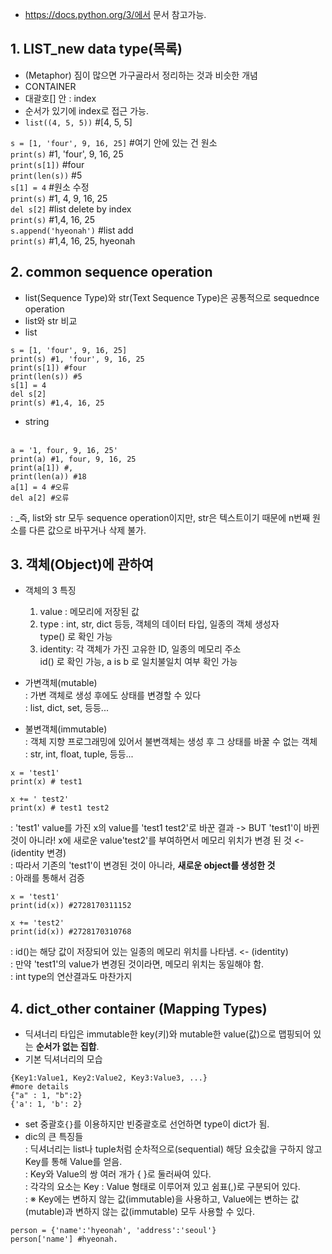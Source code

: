 + https://docs.python.org/3/에서 문서 참고가능.<br>

## 1. LIST_new data type(목록) <br>
+ (Metaphor) 짐이 많으면 가구골라서 정리하는 것과 비슷한 개념 <br>
+ CONTAINER <br>
+ 대괄호[] 안 : index <br>
+ 순서가 있기에 index로 접근 가능. <br>
+ `list((4, 5, 5))` #[4, 5, 5] <br>

`s = [1, 'four', 9, 16, 25]` #여기 안에 있는 건 원소 <br>
`print(s)` #1, 'four', 9, 16, 25 <br>
`print(s[1])` #four <br>
`print(len(s))` #5 <br>
`s[1] = 4` #원소 수정 <br>
`print(s)` #1, 4, 9, 16, 25 <br>
`del s[2]` #list delete by index <br>
`print(s)` #1,4, 16, 25 <br>
`s.append('hyeonah')` #list add <br>
`print(s)` #1,4, 16, 25, hyeonah <br>



## 2. common sequence operation <br>
+ list(Sequence Type)와 str(Text Sequence Type)은 공통적으로 sequednce operation <br>
+ list와 str 비교 <br>
+ list <br>
```
s = [1, 'four', 9, 16, 25] 
print(s) #1, 'four', 9, 16, 25
print(s[1]) #four
print(len(s)) #5
s[1] = 4 
del s[2]
print(s) #1,4, 16, 25
```

+ string <br> <br>
```
a = '1, four, 9, 16, 25'
print(a) #1, four, 9, 16, 25
print(a[1]) #,
print(len(a)) #18
a[1] = 4 #오류
del a[2] #오류
```

: _즉, list와 str 모두 sequence operation이지만, str은 텍스트이기 때문에 n번째 원소를 다른 값으로 바꾸거나 삭제 불가. <br>
    
## 3. 객체(Object)에 관하여 <br>
+ 객체의 3 특징 <br>
    1) value : 메모리에 저장된 값 <br>
    2) type	: int, str, dict 등등, 객체의 데이터 타입, 일종의 객체 생성자 <br>
              type() 로 확인 가능 <br>	
    3) identity: 각 객체가 가진 고유한 ID, 일종의 메모리 주소 <br>
              id() 로 확인 가능, a is b 로 일치불일치 여부 확인 가능 <br>

+ 가변객체(mutable) <br>
: 가변 객체로 생성 후에도 상태를 변경할 수 있다 <br>
: list, dict, set, 등등... <br>

+ 불변객체(immutable) <br>
: 객체 지향 프로그래밍에 있어서 불변객체는 생성 후 그 상태를 바꿀 수 없는 객체 <br>
: str, int, float, tuple, 등등... <br>
```
x = 'test1'
print(x) # test1

x += ' test2'
print(x) # test1 test2
```
: 'test1' value를 가진 x의 value를 'test1 test2'로 바꾼 결과 -> BUT 'test1'이 바뀐 것이 아니라! x에 새로운 value'test2'를 부여하면서 메모리 위치가 변경 된 것 <- (identity 변경) <br>
: 따라서 기존의 'test1'이 변경된 것이 아니라, **새로운 object를 생성한 것** <br>
: 아래를 통해서 검증 <br>
 ```
x = 'test1'
print(id(x)) #2728170311152

x += 'test2'
print(id(x)) #2728170310768
```
: id()는 해당 값이 저장되어 있는 일종의 메모리 위치를 나타냄. <- (identity) <br> 
: 만약 'test1'의 value가 변경된 것이라면, 메모리 위치는 동일해야 함. <br>
: int type의 연산결과도 마찬가지 <br>


## 4. dict_other container (Mapping Types) <br>
+ 딕셔너리 타입은 immutable한 key(키)와 mutable한 value(값)으로 맵핑되어 있는 **순서가 없는 집합**. <br>
+ 기본 딕셔너리의 모습 <br>
```
{Key1:Value1, Key2:Value2, Key3:Value3, ...}
#more details
{"a" : 1, "b":2}
{'a': 1, 'b': 2}
```
+ set 중괄호`{}`를 이용하지만 빈중괄호로 선언하면 type이 dict가 됨. <br>
+ dic의 큰 특징들 <br>
: 딕셔너리는 list나 tuple처럼 순차적으로(sequential) 해당 요솟값을 구하지 않고 Key를 통해 Value를 얻음. <br>
: Key와 Value의 쌍 여러 개가 { }로 둘러싸여 있다. <br>
: 각각의 요소는 Key : Value 형태로 이루어져 있고 쉼표(,)로 구분되어 있다. <br>
: ※ Key에는 변하지 않는 값(immutable)을 사용하고, Value에는 변하는 값(mutable)과 변하지 않는 값(immutable) 모두 사용할 수 있다. <br>

```
person = {'name':'hyeonah', 'address':'seoul'}
person['name'] #hyeonah.
```




